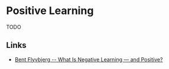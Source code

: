 # Positive Learning

TODO


## Links

- [Bent Flyvbjerg -- What Is Negative Learning — and Positive?](https://medium.com/geekculture/what-is-negative-learning-and-how-to-avoid-it-452d9e4c8263)